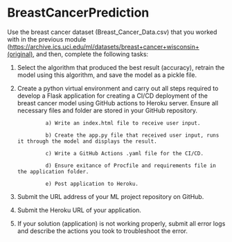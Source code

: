 # BreastCancerPrediction
Use the breast cancer dataset (Breast_Cancer_Data.csv) that you worked with in the previous module (https://archive.ics.uci.edu/ml/datasets/breast+cancer+wisconsin+(original), and then, complete the following tasks:

1. Select the algorithm that produced the best result (accuracy), retrain the model using this algorithm, and save the model as a pickle file.

2. Create a python virtual environment and carry out all steps required to develop a Flask application for creating a CI/CD deployment of the breast cancer model using GitHub actions to Heroku server. Ensure all necessary files and folder are stored in your GitHub repository.

                a) Write an index.html file to receive user input.

                b) Create the app.py file that received user input, runs it through the model and displays the result.

                c) Write a GitHub Actions .yaml file for the CI/CD.

                d) Ensure exitance of Procfile and requirements file in the application folder.

                e) Post application to Heroku.

3. Submit the URL address of your ML project repository on GitHub. 

4. Submit the Heroku URL of your application.

5. If your solution (application) is not working properly, submit all error logs and describe the actions you took to troubleshoot the error.
